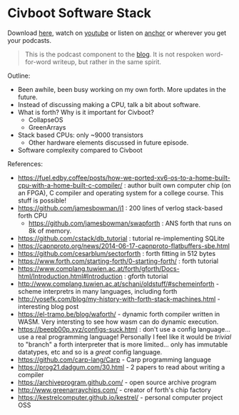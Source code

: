 # Civboot Software Stack

Download [here](./0003-software.mp3), watch on [youtube][youtube] or listen on
[anchor][anchor] or wherever you get your podcasts.

> This is the podcast component to the [blog](../blog/0003-software.md). It is
> not respoken word-for-word writeup, but rather in the same spirit.

Outline:
- Been awhile, been busy working on my own forth. More updates in the future.
- Instead of discussing making a CPU, talk a bit about software.
- What is forth? Why is it important for Civboot?
  - CollapseOS
  - GreenArrays
- Stack based CPUs: only ~9000 transistors
  - Other hardware elements discussed in future episode.
- Software complexity compared to Civboot

References:
- https://fuel.edby.coffee/posts/how-we-ported-xv6-os-to-a-home-built-cpu-with-a-home-built-c-compiler/
  : author built own computer chip (on an FPGA), C compiler and operating
  system for a college course. This stuff is possible!
- https://github.com/jamesbowman/j1 : 200 lines of verlog stack-based forth CPU 
  - https://github.com/jamesbowman/swapforth : ANS forth that runs on 8k of memory.
- https://github.com/cstack/db_tutorial : tutorial re-implementing SQLite
- https://capnproto.org/news/2014-06-17-capnproto-flatbuffers-sbe.html
- https://github.com/cesarblum/sectorforth : forth fitting in 512 bytes
- https://www.forth.com/starting-forth/0-starting-forth/ : forth tutorial
- https://www.complang.tuwien.ac.at/forth/gforth/Docs-html/Introduction.html#Introduction : gforth tutorial
- http://www.complang.tuwien.ac.at/schani/oldstuff/#schemeinforth - scheme interpretrs in many languages, including forth
- http://yosefk.com/blog/my-history-with-forth-stack-machines.html - interesting blog post
- https://el-tramo.be/blog/waforth/ - dynamic forth compiler written in WASM.
  Very intersting to see how wasm can do dynamic execution.
- https://beepb00p.xyz/configs-suck.html : don't use a config language... use a real programming language!
  Personally I feel like it would be _trivial_ to "branch" a forth interpreter that is more limited... only
  has immutable datatypes, etc and so is a _great_ config language.
- https://github.com/carp-lang/Carp - Carp programming language
- https://prog21.dadgum.com/30.html - 2 papers to read about writing a compiler
- https://archiveprogram.github.com/ - open source archive program
- http://www.greenarraychips.com/ - creator of forth's chip factory
- https://kestrelcomputer.github.io/kestrel/ - personal computer project OSS

[anchor]: https://anchor.fm/civboot/episodes/0003---What-software-does-civilization-really-need-el9tb7
[youtube]: https://youtu.be/BiiOA3vJgXI
